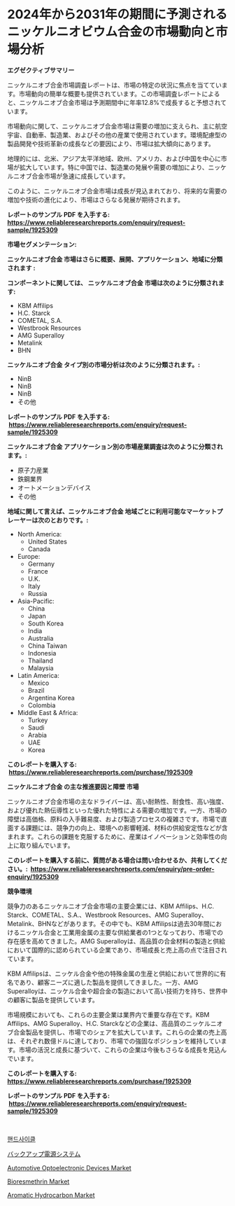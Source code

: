 <p><h1>2024年から2031年の期間に予測されるニッケルニオビウム合金の市場動向と市場分析</h1></p><p><strong>エグゼクティブサマリー</strong></p>
<p><p>ニッケルニオブ合金市場調査レポートは、市場の特定の状況に焦点を当てています。市場動向の簡単な概要も提供されています。この市場調査レポートによると、ニッケルニオブ合金市場は予測期間中に年率12.8%で成長すると予想されています。</p><p>市場動向に関して、ニッケルニオブ合金市場は需要の増加に支えられ、主に航空宇宙、自動車、製造業、およびその他の産業で使用されています。環境配慮型の製品開発や技術革新の成長などの要因により、市場は拡大傾向にあります。</p><p>地理的には、北米、アジア太平洋地域、欧州、アメリカ、および中国を中心に市場が拡大しています。特に中国では、製造業の発展や需要の増加により、ニッケルニオブ合金市場が急速に成長しています。</p><p>このように、ニッケルニオブ合金市場は成長が見込まれており、将来的な需要の増加や技術の進化により、市場はさらなる発展が期待されます。</p></p>
<p><strong>レポートのサンプル PDF を入手する: <a href="https://www.reliableresearchreports.com/enquiry/request-sample/1925309">https://www.reliableresearchreports.com/enquiry/request-sample/1925309</a></strong></p>
<p><strong>市場セグメンテーション:</strong></p>
<p><strong> ニッケルニオブ合金 市場はさらに概要、展開、アプリケーション、地域に分類されます :</strong></p>
<p><strong>コンポーネントに関しては、 ニッケルニオブ合金 市場は次のように分類されます: &nbsp;</strong></p>
<p><ul><li>KBM Affilips</li><li>H.C. Starck</li><li>COMETAL, S.A.</li><li>Westbrook Resources</li><li>AMG Superalloy</li><li>Metalink</li><li>BHN</li></ul></p>
<p><strong> ニッケルニオブ合金 タイプ別の市場分析は次のように分類されます。:</strong></p>
<p><ul><li>NinB</li><li>NinB</li><li>NinB</li><li>その他</li></ul></p>
<p><strong>レポートのサンプル PDF を入手する: &nbsp;<a href="https://www.reliableresearchreports.com/enquiry/request-sample/1925309">https://www.reliableresearchreports.com/enquiry/request-sample/1925309</a></strong></p>
<p><strong> ニッケルニオブ合金 アプリケーション別の市場産業調査は次のように分類されます。:</strong></p>
<p><ul><li>原子力産業</li><li>鉄鋼業界</li><li>オートメーションデバイス</li><li>その他</li></ul></p>
<p><strong>地域に関して言えば、ニッケルニオブ合金 地域ごとに利用可能なマーケットプレーヤーは次のとおりです。:</strong></p>
<p><ul>
    <li>
        North America:
        <ul>
            <li>United States</li>
            <li>Canada</li>
        </ul>
    </li>
    <li>
        Europe:
        <ul>
            <li>Germany</li>
            <li>France</li>
            <li>U.K.</li>
            <li>Italy</li>
            <li>Russia</li>
        </ul>
    </li>
    <li>
        Asia-Pacific:
        <ul>
            <li>China</li>
            <li>Japan</li>
            <li>South Korea</li>
            <li>India</li>
            <li>Australia</li>
            <li>China Taiwan</li>
            <li>Indonesia</li>
            <li>Thailand</li>
            <li>Malaysia</li>
        </ul>
    </li>
    <li>
        Latin America:
        <ul>
            <li>Mexico</li>
            <li>Brazil</li>
            <li>Argentina Korea</li>
            <li>Colombia</li>
        </ul>
    </li>
    <li>
        Middle East & Africa:
        <ul>
            <li>Turkey</li>
            <li>Saudi</li>
            <li>Arabia</li>
            <li>UAE</li>
            <li>Korea</li>
        </ul>
    </li>
    </ul></p>
<p><strong>このレポートを購入する: &nbsp;<a href="https://www.reliableresearchreports.com/purchase/1925309">https://www.reliableresearchreports.com/purchase/1925309</a></strong></p>
<p><strong>ニッケルニオブ合金 の主な推進要因と障壁 市場</strong></p>
<p><p>ニッケルニオブ合金市場の主なドライバーは、高い耐熱性、耐食性、高い強度、および優れた熱伝導性といった優れた特性による需要の増加です。一方、市場の障壁は高価格、原料の入手難易度、および製造プロセスの複雑さです。市場で直面する課題には、競争力の向上、環境への影響軽減、材料の供給安定性などが含まれます。これらの課題を克服するために、産業はイノベーションと効率性の向上に取り組んでいます。</p></p>
<p><strong>このレポートを購入する前に、質問がある場合は問い合わせるか、共有してください。:&nbsp; <a href="https://www.reliableresearchreports.com/enquiry/pre-order-enquiry/1925309">https://www.reliableresearchreports.com/enquiry/pre-order-enquiry/1925309</a></strong></p>
<p><strong>競争環境</strong></p>
<p><p>競争力のあるニッケルニオブ合金市場の主要企業には、KBM Affilips、H.C. Starck、COMETAL、S.A.、Westbrook Resources、AMG Superalloy、Metalink、BHNなどがあります。その中でも、KBM Affilipsは過去30年間におけるニッケル合金と工業用金属の主要な供給業者の1つとなっており、市場での存在感を高めてきました。AMG Superalloyは、高品質の合金材料の製造と供給において国際的に認められている企業であり、市場成長と売上高の点で注目されています。</p><p>KBM Affilipsは、ニッケル合金や他の特殊金属の生産と供給において世界的に有名であり、顧客ニーズに適した製品を提供してきました。一方、AMG Superalloyは、ニッケル合金や超合金の製造において高い技術力を持ち、世界中の顧客に製品を提供しています。</p><p>市場規模においても、これらの主要企業は業界内で重要な存在です。KBM Affilips、AMG Superalloy、H.C. Starckなどの企業は、高品質のニッケルニオブ合金製品を提供し、市場でのシェアを拡大しています。これらの企業の売上高は、それぞれ数億ドルに達しており、市場での強固なポジションを維持しています。市場の活況と成長に基づいて、これらの企業は今後もさらなる成長を見込んでいます。</p></p>
<p><strong>このレポートを購入する: &nbsp; <a href="https://www.reliableresearchreports.com/purchase/1925309">https://www.reliableresearchreports.com/purchase/1925309</a></strong></p>
<p><strong>レポートのサンプル PDF を入手する: &nbsp;<a href="https://www.reliableresearchreports.com/enquiry/request-sample/1925309">https://www.reliableresearchreports.com/enquiry/request-sample/1925309</a></strong><strong></strong></p>
<p>&nbsp;</p>
<p><p><a href="https://github.com/vsoq0zknh59/Market-Research-Report-List-1/blob/main/7973259190749.md">핸드사이클</a></p><p><a href="https://github.com/bevdtkn4419963/Market-Research-Report-List-1/blob/main/9659419190904.md">バックアップ電源システム</a></p><p><a href="https://view.publitas.com/reportprime-1/automotive-optoelectronic-devices-market-size-and-examines-its-market-scope-with-a-primary-focus-on-growth-opportunities-and-forecasted-trends-spanning-from-2023-to-2030/">Automotive Optoelectronic Devices Market</a></p><p><a href="https://issuu.com/reportprime-2/docs/bioresmethrin-market-size-2030.pptx">Bioresmethrin Market</a></p><p><a href="https://github.com/NorbertYates/Market-Research-Report-List-4/blob/main/aromatic-hydrocarbon-market.md">Aromatic Hydrocarbon Market</a></p></p>